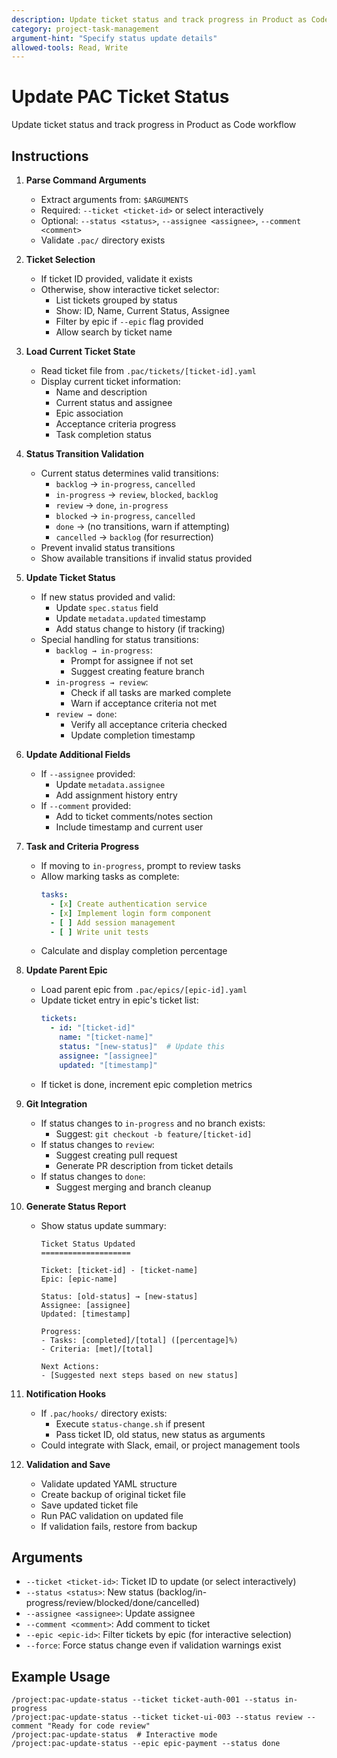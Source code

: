 ```yaml
---
description: Update ticket status and track progress in Product as Code workflow
category: project-task-management
argument-hint: "Specify status update details"
allowed-tools: Read, Write
---
```


# Update PAC Ticket Status

Update ticket status and track progress in Product as Code workflow

## Instructions

1. **Parse Command Arguments**
   - Extract arguments from: `$ARGUMENTS`
   - Required: `--ticket <ticket-id>` or select interactively
   - Optional: `--status <status>`, `--assignee <assignee>`, `--comment <comment>`
   - Validate `.pac/` directory exists

2. **Ticket Selection**
   - If ticket ID provided, validate it exists
   - Otherwise, show interactive ticket selector:
     - List tickets grouped by status
     - Show: ID, Name, Current Status, Assignee
     - Filter by epic if `--epic` flag provided
     - Allow search by ticket name

3. **Load Current Ticket State**
   - Read ticket file from `.pac/tickets/[ticket-id].yaml`
   - Display current ticket information:
     - Name and description
     - Current status and assignee
     - Epic association
     - Acceptance criteria progress
     - Task completion status

4. **Status Transition Validation**
   - Current status determines valid transitions:
     - `backlog` → `in-progress`, `cancelled`
     - `in-progress` → `review`, `blocked`, `backlog`
     - `review` → `done`, `in-progress`
     - `blocked` → `in-progress`, `cancelled`
     - `done` → (no transitions, warn if attempting)
     - `cancelled` → `backlog` (for resurrection)
   - Prevent invalid status transitions
   - Show available transitions if invalid status provided

5. **Update Ticket Status**
   - If new status provided and valid:
     - Update `spec.status` field
     - Update `metadata.updated` timestamp
     - Add status change to history (if tracking)
   - Special handling for status transitions:
     - `backlog → in-progress`:
       - Prompt for assignee if not set
       - Suggest creating feature branch
     - `in-progress → review`:
       - Check if all tasks are marked complete
       - Warn if acceptance criteria not met
     - `review → done`:
       - Verify all acceptance criteria checked
       - Update completion timestamp

6. **Update Additional Fields**
   - If `--assignee` provided:
     - Update `metadata.assignee`
     - Add assignment history entry
   - If `--comment` provided:
     - Add to ticket comments/notes section
     - Include timestamp and current user

7. **Task and Criteria Progress**
   - If moving to `in-progress`, prompt to review tasks
   - Allow marking tasks as complete:
     ```yaml
     tasks:
       - [x] Create authentication service
       - [x] Implement login form component
       - [ ] Add session management
       - [ ] Write unit tests
     ```
   - Calculate and display completion percentage

8. **Update Parent Epic**
   - Load parent epic from `.pac/epics/[epic-id].yaml`
   - Update ticket entry in epic's ticket list:
     ```yaml
     tickets:
       - id: "[ticket-id]"
         name: "[ticket-name]"
         status: "[new-status]"  # Update this
         assignee: "[assignee]"
         updated: "[timestamp]"
     ```
   - If ticket is done, increment epic completion metrics

9. **Git Integration**
   - If status changes to `in-progress` and no branch exists:
     - Suggest: `git checkout -b feature/[ticket-id]`
   - If status changes to `review`:
     - Suggest creating pull request
     - Generate PR description from ticket details
   - If status changes to `done`:
     - Suggest merging and branch cleanup

10. **Generate Status Report**
    - Show status update summary:
      ```
      Ticket Status Updated
      ====================

      Ticket: [ticket-id] - [ticket-name]
      Epic: [epic-name]

      Status: [old-status] → [new-status]
      Assignee: [assignee]
      Updated: [timestamp]

      Progress:
      - Tasks: [completed]/[total] ([percentage]%)
      - Criteria: [met]/[total]

      Next Actions:
      - [Suggested next steps based on new status]
      ```

11. **Notification Hooks**
    - If `.pac/hooks/` directory exists:
      - Execute `status-change.sh` if present
      - Pass ticket ID, old status, new status as arguments
    - Could integrate with Slack, email, or project management tools

12. **Validation and Save**
    - Validate updated YAML structure
    - Create backup of original ticket file
    - Save updated ticket file
    - Run PAC validation on updated file
    - If validation fails, restore from backup

## Arguments

- `--ticket <ticket-id>`: Ticket ID to update (or select interactively)
- `--status <status>`: New status (backlog/in-progress/review/blocked/done/cancelled)
- `--assignee <assignee>`: Update assignee
- `--comment <comment>`: Add comment to ticket
- `--epic <epic-id>`: Filter tickets by epic (for interactive selection)
- `--force`: Force status change even if validation warnings exist

## Example Usage

```
/project:pac-update-status --ticket ticket-auth-001 --status in-progress
/project:pac-update-status --ticket ticket-ui-003 --status review --comment "Ready for code review"
/project:pac-update-status  # Interactive mode
/project:pac-update-status --epic epic-payment --status done
```

